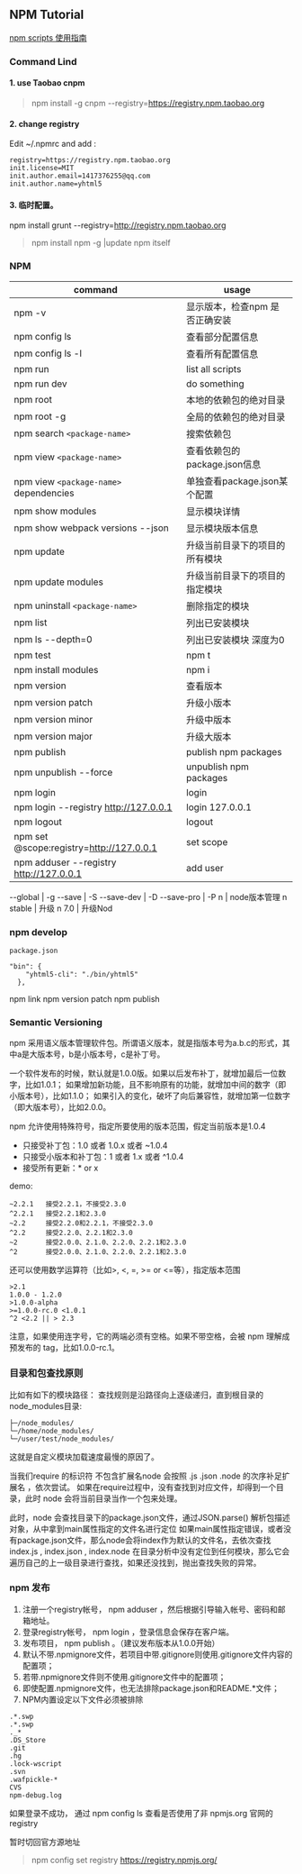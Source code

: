 ## NPM Tutorial

[npm scripts 使用指南][npm-script-ruan]

### Command Lind

#### 1. use Taobao cnpm
> npm install -g cnpm --registry=https://registry.npm.taobao.org

#### 2. change registry

Edit ~/.npmrc and add :

````
registry=https://registry.npm.taobao.org
init.license=MIT
init.author.email=1417376255@qq.com
init.author.name=yhtml5
````

#### 3. 临时配置。

npm install grunt --registry=http://registry.npm.taobao.org

> npm install npm -g  |update npm itself

### NPM 
command|usage
---|---
npm -v | 显示版本，检查npm 是否正确安装
npm config ls | 查看部分配置信息
npm config ls -l | 查看所有配置信息
npm run | list all scripts
npm run dev | do something
npm root | 本地的依赖包的绝对目录
npm root -g | 全局的依赖包的绝对目录
npm search `<package-name>` | 搜索依赖包
npm view `<package-name>` | 查看依赖包的package.json信息
npm view `<package-name>` dependencies | 单独查看package.json某个配置
npm show modules | 显示模块详情
npm show webpack versions --json | 显示模块版本信息
npm update | 升级当前目录下的项目的所有模块
npm update modules | 升级当前目录下的项目的指定模块
npm uninstall `<package-name>` | 删除指定的模块
npm list | 列出已安装模块
npm ls --depth=0 | 列出已安装模块 深度为0  
npm test | npm t
npm install modules | npm i
npm version | 查看版本
npm version patch | 升级小版本
npm version minor | 升级中版本
npm version major | 升级大版本
npm publish | publish npm packages
npm unpublish --force | unpublish npm packages
npm login | login
npm login --registry http://127.0.0.1 | login 127.0.0.1
npm logout | logout
npm set @scope:registry=http://127.0.0.1 | set scope
npm adduser --registry http://127.0.0.1 | add user

--global | -g
--save | -S
--save-dev | -D
--save-pro | -P
n | node版本管理
n stable | 升级
n 7.0 | 升级Nod

### npm develop

```
package.json 

"bin": {
    "yhtml5-cli": "./bin/yhtml5"
  },
```
npm link 
npm version patch 
npm publish

### Semantic Versioning

npm 采用语义版本管理软件包。所谓语义版本，就是指版本号为a.b.c的形式，其中a是大版本号，b是小版本号，c是补丁号。

一个软件发布的时候，默认就是1.0.0版。如果以后发布补丁，就增加最后一位数字，比如1.0.1；
如果增加新功能，且不影响原有的功能，就增加中间的数字（即小版本号），比如1.1.0；
如果引入的变化，破坏了向后兼容性，就增加第一位数字（即大版本号），比如2.0.0。

npm 允许使用特殊符号，指定所要使用的版本范围，假定当前版本是1.0.4

* 只接受补丁包：1.0 或者 1.0.x 或者 ~1.0.4
* 只接受小版本和补丁包：1 或者 1.x 或者 ^1.0.4
* 接受所有更新：* or x

demo:

```
~2.2.1   接受2.2.1，不接受2.3.0
^2.2.1   接受2.2.1和2.3.0
~2.2     接受2.2.0和2.2.1，不接受2.3.0
^2.2     接受2.2.0、2.2.1和2.3.0
~2       接受2.0.0、2.1.0、2.2.0、2.2.1和2.3.0
^2       接受2.0.0、2.1.0、2.2.0、2.2.1和2.3.0
```

还可以使用数学运算符（比如>, <, =, >= or <=等），指定版本范围
```
>2.1
1.0.0 - 1.2.0
>1.0.0-alpha
>=1.0.0-rc.0 <1.0.1
^2 <2.2 || > 2.3
```
注意，如果使用连字号，它的两端必须有空格。如果不带空格，会被 npm 理解成预发布的 tag，比如1.0.0-rc.1。

### 目录和包查找原则

比如有如下的模块路径： 查找规则是沿路径向上逐级递归，直到根目录的node_modules目录:
```
├─/node_modules/
└─/home/node_modules/
└─/user/test/node_modules/
```
这就是自定义模块加载速度最慢的原因了。

当我们require 的标识符 不包含扩展名node 会按照 .js .json .node 的次序补足扩展名 ，依次尝试。
如果在require过程中，没有查找到对应文件，却得到一个目录，此时 node 会将当前目录当作一个包来处理。

此时，node 会查找目录下的package.json文件，通过JSON.parse() 解析包描述对象，从中拿到main属性指定的文件名进行定位
如果main属性指定错误，或者没有package.json文件，那么node会将index作为默认的文件名，去依次查找index.js , index.json , index.node
在目录分析中没有定位到任何模块，那么它会遍历自己的上一级目录进行查找，如果还没找到，抛出查找失败的异常。

### npm 发布

1. 注册一个registry帐号， npm adduser ，然后根据引导输入帐号、密码和邮箱地址。
2. 登录registry帐号， npm login ，登录信息会保存在客户端。
3. 发布项目， npm publish 。（建议发布版本从1.0.0开始）
4. 默认不带.npmignore文件，若项目中带.gitignore则使用.gitignore文件内容的配置项；
5. 若带.npmignore文件则不使用.gitignore文件中的配置项；
6. 即使配置.npmignore文件，也无法排除package.json和README.*文件；
7. NPM内置设定以下文件必须被排除

```
.*.swp
.*.swp
._*
.DS_Store
.git
.hg
.lock-wscript
.svn
.wafpickle-*
CVS
npm-debug.log
```

如果登录不成功，
通过 npm config ls 查看是否使用了非 npmjs.org 官网的 registry

暂时切回官方源地址
> npm config set registry https://registry.npmjs.org/

[npm-script-ruan]:http://www.ruanyifeng.com/blog/2016/10/npm_scripts.htmls
[shorthands-and-other-cli-niceties]:https://docs.npmjs.com/misc/config#shorthands-and-other-cli-niceties


